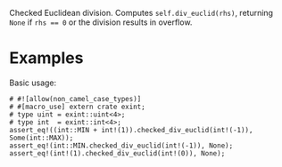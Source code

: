 Checked Euclidean division. Computes `self.div_euclid(rhs)`,
returning `None` if `rhs == 0` or the division results in overflow.

# Examples

Basic usage:

```
# #![allow(non_camel_case_types)]
# #[macro_use] extern crate exint;
# type uint = exint::uint<4>;
# type int  = exint::int<4>;
assert_eq!((int::MIN + int!(1)).checked_div_euclid(int!(-1)), Some(int::MAX));
assert_eq!(int::MIN.checked_div_euclid(int!(-1)), None);
assert_eq!(int!(1).checked_div_euclid(int!(0)), None);
```
